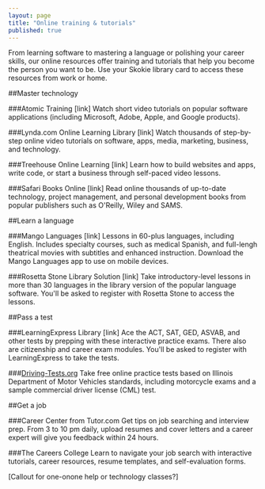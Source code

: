 ```yaml
---
layout: page
title: "Online training & tutorials"
published: true
---
```


From learning software to mastering a language or polishing your career skills, our online resources offer training and tutorials that help you become the person you want to be. Use your Skokie library card to access these resources from work or home.

##Master technology

###Atomic Training [link]
Watch short video tutorials on popular software applications (including Microsoft, Adobe, Apple, and Google products).

###Lynda.com Online Learning Library [link]
Watch thousands of step-by-step online video tutorials on software, apps, media, marketing, business, and technology.

###Treehouse Online Learning [link]
Learn how to build websites and apps, write code, or start a business through self-paced video lessons.

###Safari Books Online [link]
Read online thousands of up-to-date technology, project management, and personal development books from popular publishers such as O'Reilly, Wiley and SAMS.

##Learn a language

###Mango Languages [link]
Lessons in 60-plus languages, including English. Includes specialty courses, such as medical Spanish, and full-lengh theatrical movies with subtitles and enhanced instruction. Download the Mango Languages app to use on mobile devices.

###Rosetta Stone Library Solution [link]
Take introductory-level lessons in more than 30 languages in the library version of the popular language software. You'll be asked to register with Rosetta Stone to access the lessons.

##Pass a test

###LearningExpress Library [link]
Ace the ACT, SAT, GED, ASVAB, and other tests by prepping with these interactive practice exams. There also are citizenship and career exam modules. You'll be asked to register with LearningExpress to take the tests.

###[Driving-Tests.org](http://skokielib.driving-tests.org/illinois/)
Take free online practice tests based on Illinois Department of Motor Vehicles standards, including motorcycle exams and a sample commercial driver license (CML) test.

##Get a job

###Career Center from Tutor.com
Get tips on job searching and interview prep. From 3 to 10 pm daily, upload resumes and cover letters and a career expert will give you feedback within 24 hours.

###The Careers College
Learn to navigate your job search with interactive tutorials, career resources, resume templates, and self-evaluation forms.

[Callout for one-onone help or technology classes?]